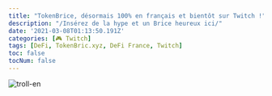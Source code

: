 ```yaml
---
title: "TokenBrice, désormais 100% en français et bientôt sur Twitch !"
description: "/Insérez de la hype et un Brice heureux ici/"
date: '2021-03-08T01:13:50.191Z'
categories: [🎮 Twitch]
tags: [DeFi, TokenBric.xyz, DeFi France, Twitch]
toc: false
tocNum: false
---
```


![troll-en](/img/2021/tokenbrice-twitch/troll-en.png)